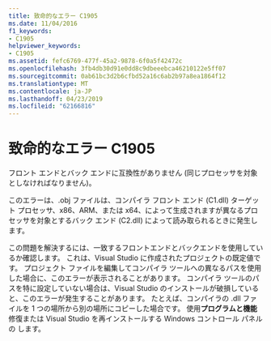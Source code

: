 ```yaml
---
title: 致命的なエラー C1905
ms.date: 11/04/2016
f1_keywords:
- C1905
helpviewer_keywords:
- C1905
ms.assetid: fefc6769-477f-45a2-9878-6f0a5f42472c
ms.openlocfilehash: 3fb4db30d91e0dd8c9dbeeebca46210122e5ff07
ms.sourcegitcommit: 0ab61bc3d2b6cfbd52a16c6ab2b97a8ea1864f12
ms.translationtype: MT
ms.contentlocale: ja-JP
ms.lasthandoff: 04/23/2019
ms.locfileid: "62166816"
---
```

# <a name="fatal-error-c1905"></a>致命的なエラー C1905

フロント エンドとバック エンドに互換性がありません (同じプロセッサを対象としなければなりません)。

このエラーは、.obj ファイルは、コンパイラ フロント エンド (C1.dll) ターゲット プロセッサ、x86、ARM、または x64、によって生成されますが異なるプロセッサを対象とするバック エンド (C2.dll) によって読み取られるときに発生します。

この問題を解決するには、一致するフロントエンドとバックエンドを使用しているか確認します。 これは、Visual Studio に作成されたプロジェクトの既定値です。 プロジェクト ファイルを編集してコンパイラ ツールへの異なるパスを使用した場合に、このエラーが表示されることがあります。 コンパイラ ツールのパスを特に設定していない場合は、Visual Studio のインストールが破損していると、このエラーが発生することがあります。 たとえば、コンパイラの .dll ファイルを 1 つの場所から別の場所にコピーした場合です。 使用**プログラムと機能**修復または Visual Studio を再インストールする Windows コントロール パネルの します。